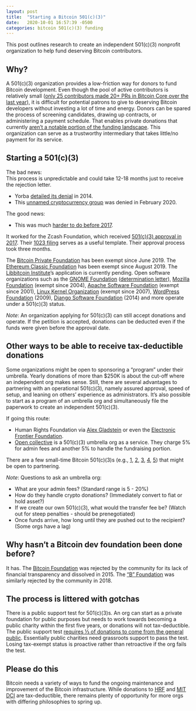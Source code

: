 ```yaml
---
layout: post
title:  "Starting a Bitcoin 501(c)(3)"
date:   2020-10-01 16:57:39 -0500
categories: bitcoin 501(c)(3) funding
---
```

This post outlines research to create an independent 501(c)(3) nonprofit organization to help fund deserving Bitcoin contributors.

## Why?

A 501(c)(3) organization provides a low-friction way for donors to fund Bitcoin development. Even though the pool of active contributors is relatively small ([only 25 contributors made 20+ PRs in Bitcoin Core over the last year][top 20 contributors]), it is difficult for potential patrons to give to deserving Bitcoin developers without investing a lot of time and energy. Donors can be spared the process of screening candidates, drawing up contracts, or administering a payment schedule. That enables private donations that currently [aren’t a notable portion of the funding landscape][bitmex who funds bitcoin devs]. This organization can serve as a trustworthy intermediary that takes little/no payment for its service.

## Starting a 501(c)(3)

The bad news:  
This process is unpredictable and could take 12-18 months just to receive the rejection letter.

  - Yorba [detailed its denial][yorba denial] in 2014.
  - This [unnamed cryptocurrency group][unknown group denial] was denied in February 2020.

The good news:
  - This was much [harder to do before 2017][A New Era for Free Software Non-Profits].

It worked for the Zcash Foundation, which received [501(c)(3) approval in 2017][zcash 501c3 approval]. Their [1023 filing][zcash 1023] serves as a useful template. Their approval process took three months.

The [Bitcoin Private Foundation][Bitcoin Private Foundation] has been exempt since June 2019. The [Ethereum Classic Foundation][Ethereum Classic Foundation] has been exempt since August 2019. The [Libbitcoin Institute][Libbitcoin Institute]’s application is currently pending.
Open software organizations such as the [GNOME Foundation][GNOME Foundation] ([determination letter][gnome determination letter]), [Mozilla Foundation][Mozilla Foundation] (exempt since 2004), [Apache Software Foundation][Apache Software Foundation] (exempt since 2001), [Linux Kernel Organization][Linux Kernel Organization] (exempt since 2007), [WordPress Foundation][WordPress Foundation] (2009), [Django Software Foundation][Django Software Foundation] (2014) and more operate under a 501(c)(3) status.

_Note_: An organization applying for 501(c)(3) can still accept donations and operate. If the petition is accepted, donations can be deducted even if the funds were given before the approval date.

## Other ways to be able to receive tax-deductible donations

Some organizations might be open to sponsoring a “program” under their umbrella. Yearly donations of more than $250K is about the cut-off where an independent org makes sense. Still, there are several advantages to partnering with an operational 501(c)(3), namely assured approval, speed of setup, and leaning on others’ experience as administrators. It’s also possible to start as a program of an umbrella org and simultaneously file the paperwork to create an independent 501(c)(3).

If going this route:
  - Human Rights Foundation via [Alex Gladstein][Alex Gladstein] or even the [Electronic Frontier Foundation][Electronic Frontier Foundation].
  - [Open collective][Open collective] is a 501(c)(3) umbrella org as a service. They charge 5% for admin fees and another 5% to handle the fundraising portion.

There are a few small-time Bitcoin 501(c)(3)s (e.g., [1][BITCOIN USERS GROUP], [2][DENVER BITCOIN CENTER], [3][blockchain institute], [4][SV BLOCKCHAIN RESEARCH], [5][BLOCKCHAIN COLLABORATIVE]) that might be open to partnering.

_Note_: Questions to ask an umbrella org:
  - What are your admin fees? (Standard range is 5 - 20%)
  - How do they handle crypto donations? (Immediately convert to fiat or hold asset?)
  - If we create our own 501(c)(3), what would the transfer fee be? (Watch out for steep penalties - should be prenegotiated)
  - Once funds arrive, how long until they are pushed out to the recipient? (Some orgs have a lag)

## Why hasn’t a Bitcoin dev foundation been done before?

It has. The [Bitcoin Foundation][Bitcoin Foundation] was rejected by the community for its lack of financial transparency and dissolved in 2015. The [“B” Foundation][The B] was similarly rejected by the community in 2018.

## The process is littered with gotchas

There is a public support test for 501(c)(3)s. An org can start as a private foundation for public purposes but needs to work towards becoming a public charity within the first five years, or donations will not tax-deductible. The public support test [requires ⅓ of donations to come from the general public][irs public support test]. Essentially public charities need grassroots support to pass the test. Losing tax-exempt status is proactive rather than retroactive if the org fails the test.

## Please do this

Bitcoin needs a variety of ways to fund the ongoing maintenance and improvement of the Bitcoin infrastructure. While donations to [HRF][HRF] and [MIT DCI][MIT DCI] are tax-deductible, there remains plenty of opportunity for more orgs with differing philosophies to spring up.

[top 20 contributors]: https://github.com/bitcoin/bitcoin/graphs/contributors?from=2019-10-01&to=2020-10-01
[bitmex who funds bitcoin devs]: https://blog.bitmex.com/who-funds-bitcoin-development/
[yorba denial]: https://blogs.gnome.org/jnelson/2014/06/30/the-new-501c3-and-the-future-of-free-software-in-the-united-states/
[unknown group denial]: https://drive.google.com/file/d/1aUzrIbW8pcRC19rzeviGJAzHK7dc1qpE/view
[A New Era for Free Software Non-Profits]: https://www.softwarefreedom.org/blog/2017/sep/21/new-era-nonprofits/
[zcash 501c3 approval]: https://www.zfnd.org/blog/zcash-foundation-officially-nonprofit/
[zcash 1023]: https://www.zfnd.org/about/irs-docs/Zcash%20Foundation%201023.pdf
[Bitcoin Private Foundation]: https://projects.propublica.org/nonprofits/organizations/831305957
[Ethereum Classic Foundation]: https://projects.propublica.org/nonprofits/organizations/842727440
[Libbitcoin Institute]: https://libbitcoininstitute.org/
[GNOME Foundation]: https://www.gnome.org/foundation/
[gnome determination letter]: https://wiki.gnome.org/FoundationBoard?action=AttachFile&do=view&target=Gnome+Foundation+IRS+501%28c%29%283%29+Determination+letter.PDF
[Mozilla Foundation]: https://foundation.mozilla.org/en/who-we-are/
[Apache Software Foundation]: https://www.apache.org/foundation/
[Linux Kernel Organization]: https://www.kernel.org/nonprofit.html
[WordPress Foundation]: https://wordpressfoundation.org/
[Django Software Foundation]: https://www.djangoproject.com/foundation/
[Alex Gladstein]: https://twitter.com/gladstein
[Electronic Frontier Foundation]: https://www.eff.org/
[Open collective]: https://opencollective.com/foundation
[BITCOIN USERS GROUP]: https://projects.propublica.org/nonprofits/organizations/815027643
[DENVER BITCOIN CENTER]: https://projects.propublica.org/nonprofits/organizations/472396493
[blockchain institute]: https://weteachblockchain.org/
[BLOCKCHAIN COLLABORATIVE]: https://projects.propublica.org/nonprofits/organizations/832478837
[SV BLOCKCHAIN RESEARCH]: https://projects.propublica.org/nonprofits/organizations/832154810
[Bitcoin Foundation]: https://en.wikipedia.org/wiki/Bitcoin_Foundation
[Bitmex Bitcoin Foundation]: https://blog.bitmex.com/the-bitcoin-foundation/
[The B]: https://theb.foundation/
[irs public support test]: https://www.irs.gov/charities-non-profits/exempt-organizations-annual-reporting-requirements-form-990-schedules-a-and-b-public-charity-support-test
[HRF]: https://hrf.org/donate-bitcoin/
[MIT DCI]: https://dci.mit.edu/
